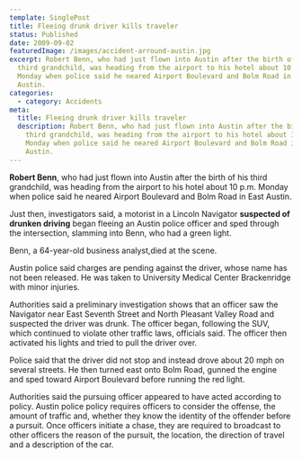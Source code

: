 ```yaml
---
template: SinglePost
title: Fleeing drunk driver kills traveler
status: Published
date: 2009-09-02
featuredImage: /images/accident-arround-austin.jpg
excerpt: Robert Benn, who had just flown into Austin after the birth of his
  third grandchild, was heading from the airport to his hotel about 10 p.m.
  Monday when police said he neared Airport Boulevard and Bolm Road in East
  Austin.
categories:
  - category: Accidents
meta:
  title: Fleeing drunk driver kills traveler
  description: Robert Benn, who had just flown into Austin after the birth of his
    third grandchild, was heading from the airport to his hotel about 10 p.m.
    Monday when police said he neared Airport Boulevard and Bolm Road in East
    Austin.
---
```

<!--StartFragment-->

**Robert Benn**, who had just flown into Austin after the birth of his third grandchild, was heading from the airport to his hotel about 10 p.m. Monday when police said he neared Airport Boulevard and Bolm Road in East Austin.

Just then, investigators said, a motorist in a Lincoln Navigator **suspected of drunken driving** began fleeing an Austin police officer and sped through the intersection, slamming into Benn, who had a green light.

Benn, a 64-year-old business analyst,died at the scene.

Austin police said charges are pending against the driver, whose name has not been released. He was taken to University Medical Center Brackenridge with minor injuries.

Authorities said a preliminary investigation shows that an officer saw the Navigator near East Seventh Street and North Pleasant Valley Road and suspected the driver was drunk. The officer began, following the SUV, which continued to violate other traffic laws, officials said. The officer then activated his lights and tried to pull the driver over.

Police said that the driver did not stop and instead drove about 20 mph on several streets. He then turned east onto Bolm Road, gunned the engine and sped toward Airport Boulevard before running the red light.

Authorities said the pursuing officer appeared to have acted according to policy. Austin police policy requires officers to consider the offense, the amount of traffic and, whether they know the identity of the offender before a pursuit. Once officers initiate a chase, they are required to broadcast to other officers the reason of the pursuit, the location, the direction of travel and a description of the car.

<!--EndFragment-->